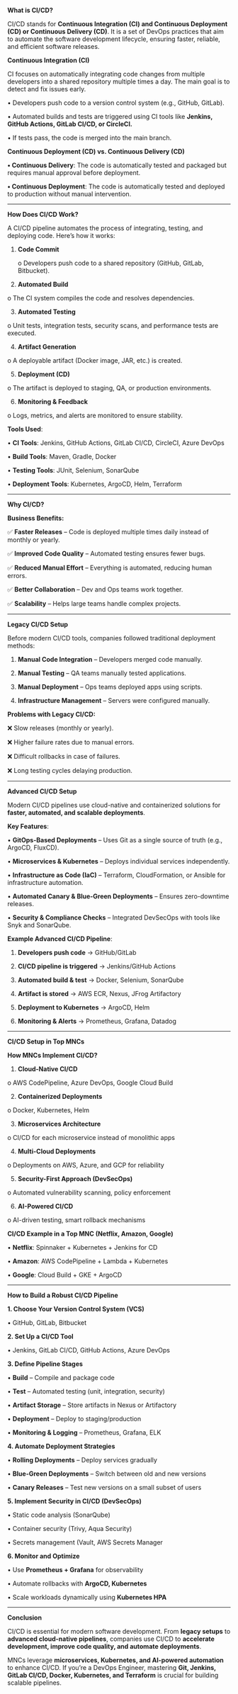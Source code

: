 **What is CI/CD?**

CI/CD stands for **Continuous Integration (CI) and Continuous Deployment (CD) or Continuous Delivery (CD)**. It is a set of DevOps practices that aim to automate the software development lifecycle, ensuring faster, reliable, and efficient software releases.

**Continuous Integration (CI)**

CI focuses on automatically integrating code changes from multiple developers into a shared repository multiple times a day. The main goal is to detect and fix issues early.

• Developers push code to a version control system (e.g., GitHub, GitLab).

• Automated builds and tests are triggered using CI tools like **Jenkins, GitHub Actions, GitLab CI/CD, or CircleCI.**

• If tests pass, the code is merged into the main branch.

**Continuous Deployment (CD) vs. Continuous Delivery (CD)**

  **• Continuous Delivery**: The code is automatically tested and packaged but requires manual approval before deployment.

  **• Continuous Deployment**: The code is automatically tested and deployed to production without manual intervention.

---

**How Does CI/CD Work?**

A CI/CD pipeline automates the process of integrating, testing, and deploying code. Here’s how it works:

1.	**Code Commit**

     o Developers push code to a shared repository (GitHub, GitLab, Bitbucket).

2.	**Automated Build**

o	The CI system compiles the code and resolves dependencies.

3.	**Automated Testing**

o	Unit tests, integration tests, security scans, and performance tests are executed.

4.	**Artifact Generation**

o	A deployable artifact (Docker image, JAR, etc.) is created.

5.	**Deployment (CD)**

o	The artifact is deployed to staging, QA, or production environments.

6.	**Monitoring & Feedback**

o	Logs, metrics, and alerts are monitored to ensure stability.

**Tools Used**:

•	**CI Tools**: Jenkins, GitHub Actions, GitLab CI/CD, CircleCI, Azure DevOps

•	**Build Tools**: Maven, Gradle, Docker

•	**Testing Tools**: JUnit, Selenium, SonarQube

•	**Deployment Tools**: Kubernetes, ArgoCD, Helm, Terraform

---

**Why CI/CD?**

**Business Benefits:**

✅ **Faster Releases** – Code is deployed multiple times daily instead of monthly or yearly.

✅ **Improved Code Quality** – Automated testing ensures fewer bugs.
  
✅ **Reduced Manual Effort** – Everything is automated, reducing human errors.
  
✅ **Better Collaboration** – Dev and Ops teams work together.
  
✅ **Scalability** – Helps large teams handle complex projects.

---

**Legacy CI/CD Setup**

Before modern CI/CD tools, companies followed traditional deployment methods:

1.	**Manual Code Integration** – Developers merged code manually.
  
2.	**Manual Testing** – QA teams manually tested applications.
  
3.	**Manual Deployment** – Ops teams deployed apps using scripts.
	
4.	**Infrastructure Management** – Servers were configured manually.

**Problems with Legacy CI/CD:**

❌ Slow releases (monthly or yearly).

❌ Higher failure rates due to manual errors.

❌ Difficult rollbacks in case of failures.

❌ Long testing cycles delaying production.

---

**Advanced CI/CD Setup**

Modern CI/CD pipelines use cloud-native and containerized solutions for **faster, automated, and scalable deployments**.

**Key Features**:

•	**GitOps-Based Deployments** – Uses Git as a single source of truth (e.g., ArgoCD, FluxCD).

•	**Microservices & Kubernetes** – Deploys individual services independently.

•	**Infrastructure as Code (IaC)** – Terraform, CloudFormation, or Ansible for infrastructure automation.

•	**Automated Canary & Blue-Green Deployments** – Ensures zero-downtime releases.

•	**Security & Compliance Checks** – Integrated DevSecOps with tools like Snyk and SonarQube.

**Example Advanced CI/CD Pipeline**:

1.	**Developers push code** → GitHub/GitLab

2.	**CI/CD pipeline is triggered** → Jenkins/GitHub Actions
  
3.	**Automated build & test** → Docker, Selenium, SonarQube
  
4.	**Artifact is stored** → AWS ECR, Nexus, JFrog Artifactory

5.	**Deployment to Kubernetes** → ArgoCD, Helm

6.	**Monitoring & Alerts** → Prometheus, Grafana, Datadog

---

**CI/CD Setup in Top MNCs**

**How MNCs Implement CI/CD?**

1.	**Cloud-Native CI/CD**

o	AWS CodePipeline, Azure DevOps, Google Cloud Build

2.	**Containerized Deployments**

o	Docker, Kubernetes, Helm

3.	**Microservices Architecture**

o	CI/CD for each microservice instead of monolithic apps

4.	**Multi-Cloud Deployments**

o	Deployments on AWS, Azure, and GCP for reliability

5.	**Security-First Approach (DevSecOps)**

o	Automated vulnerability scanning, policy enforcement

6.	**AI-Powered CI/CD**

o	AI-driven testing, smart rollback mechanisms

**CI/CD Example in a Top MNC (Netflix, Amazon, Google)**

•	**Netflix**: Spinnaker + Kubernetes + Jenkins for CD

•	**Amazon**: AWS CodePipeline + Lambda + Kubernetes

•	**Google**: Cloud Build + GKE + ArgoCD

---

**How to Build a Robust CI/CD Pipeline**

**1. Choose Your Version Control System (VCS)**

•	GitHub, GitLab, Bitbucket

**2. Set Up a CI/CD Tool**

•	Jenkins, GitLab CI/CD, GitHub Actions, Azure DevOps

**3. Define Pipeline Stages**

•	**Build** – Compile and package code

•	**Test** – Automated testing (unit, integration, security)

•	**Artifact Storage** – Store artifacts in Nexus or Artifactory

•	**Deployment** – Deploy to staging/production

•	**Monitoring & Logging** – Prometheus, Grafana, ELK

**4. Automate Deployment Strategies**

•	**Rolling Deployments** – Deploy services gradually

•	**Blue-Green Deployments** – Switch between old and new versions

•	**Canary Releases** – Test new versions on a small subset of users

**5. Implement Security in CI/CD (DevSecOps)**

•	Static code analysis (SonarQube)

•	Container security (Trivy, Aqua Security)

•	Secrets management (Vault, AWS Secrets Manager

**6. Monitor and Optimize**

•	Use **Prometheus + Grafana** for observability

•	Automate rollbacks with **ArgoCD, Kubernetes**

•	Scale workloads dynamically using **Kubernetes HPA**

---

**Conclusion**

CI/CD is essential for modern software development. From **legacy setups** to **advanced cloud-native pipelines**, companies use CI/CD to **accelerate development, improve code quality, and automate deployments**.

MNCs leverage **microservices, Kubernetes, and AI-powered automation** to enhance CI/CD. If you’re a DevOps Engineer, mastering **Git, Jenkins, GitLab CI/CD, Docker, Kubernetes, and Terraform** is crucial for building scalable pipelines.
